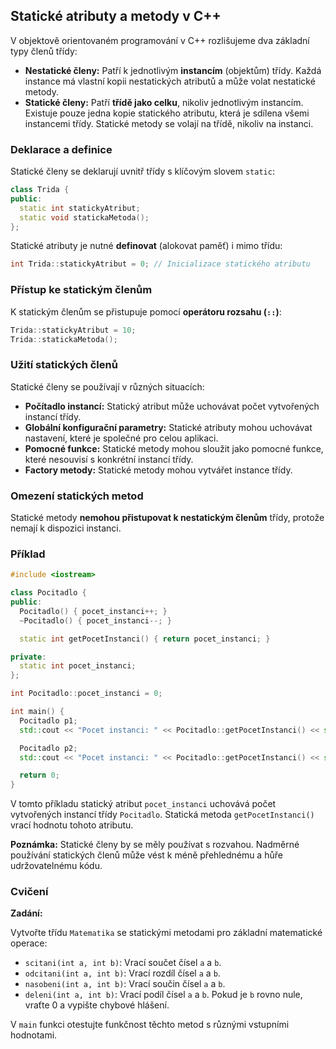 ## Statické atributy a metody v C++

V objektově orientovaném programování v C++ rozlišujeme dva základní typy členů třídy:

* **Nestatické členy:** Patří k jednotlivým **instancím** (objektům) třídy. Každá instance má vlastní kopii nestatických atributů a může volat nestatické metody.
* **Statické členy:** Patří **třídě jako celku**, nikoliv jednotlivým instancím. Existuje pouze jedna kopie statického atributu, která je sdílena všemi instancemi třídy. Statické metody se volají na třídě, nikoliv na instanci.

### Deklarace a definice

Statické členy se deklarují uvnitř třídy s klíčovým slovem `static`:

```c++
class Trida {
public:
  static int statickyAtribut;
  static void statickaMetoda();
};
```

Statické atributy je nutné **definovat** (alokovat paměť) i mimo třídu:

```c++
int Trida::statickyAtribut = 0; // Inicializace statického atributu
```

### Přístup ke statickým členům

K statickým členům se přistupuje pomocí **operátoru rozsahu (`::`)**:

```c++
Trida::statickyAtribut = 10;
Trida::statickaMetoda();
```

### Užití statických členů

Statické členy se používají v různých situacích:

* **Počítadlo instancí:** Statický atribut může uchovávat počet vytvořených instancí třídy.
* **Globální konfigurační parametry:** Statické atributy mohou uchovávat nastavení, které je společné pro celou aplikaci.
* **Pomocné funkce:** Statické metody mohou sloužit jako pomocné funkce, které nesouvisí s konkrétní instancí třídy.
* **Factory metody:** Statické metody mohou vytvářet instance třídy.

### Omezení statických metod

Statické metody **nemohou přistupovat k nestatickým členům** třídy, protože nemají k dispozici instanci.

### Příklad

```c++
#include <iostream>

class Pocitadlo {
public:
  Pocitadlo() { pocet_instanci++; }
  ~Pocitadlo() { pocet_instanci--; }

  static int getPocetInstanci() { return pocet_instanci; }

private:
  static int pocet_instanci;
};

int Pocitadlo::pocet_instanci = 0; 

int main() {
  Pocitadlo p1;
  std::cout << "Pocet instanci: " << Pocitadlo::getPocetInstanci() << std::endl; // Vypíše 1

  Pocitadlo p2;
  std::cout << "Pocet instanci: " << Pocitadlo::getPocetInstanci() << std::endl; // Vypíše 2

  return 0;
}
```

V tomto příkladu statický atribut `pocet_instanci` uchovává počet vytvořených instancí třídy `Pocitadlo`. Statická metoda `getPocetInstanci()` vrací hodnotu tohoto atributu.

**Poznámka:** Statické členy by se měly používat s rozvahou. Nadměrné používání statických členů může vést k méně přehlednému a hůře udržovatelnému kódu.

### Cvičení

**Zadání:**

Vytvořte třídu `Matematika` se statickými metodami pro základní matematické operace:

* `scitani(int a, int b)`: Vrací součet čísel `a` a `b`.
* `odcitani(int a, int b)`: Vrací rozdíl čísel `a` a `b`.
* `nasobeni(int a, int b)`: Vrací součin čísel `a` a `b`.
* `deleni(int a, int b)`: Vrací podíl čísel `a` a `b`. Pokud je `b` rovno nule, vraťte 0 a vypište chybové hlášení.

V `main` funkci otestujte funkčnost těchto metod s různými vstupními hodnotami.
